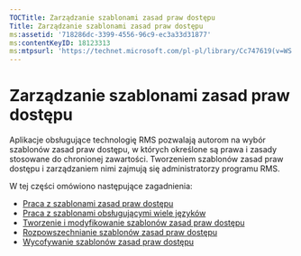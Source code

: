 ```yaml
---
TOCTitle: Zarządzanie szablonami zasad praw dostępu
Title: Zarządzanie szablonami zasad praw dostępu
ms:assetid: '718286dc-3399-4556-96c9-ec3a33d31877'
ms:contentKeyID: 18123313
ms:mtpsurl: 'https://technet.microsoft.com/pl-pl/library/Cc747619(v=WS.10)'
---
```


Zarządzanie szablonami zasad praw dostępu
=========================================

Aplikacje obsługujące technologię RMS pozwalają autorom na wybór szablonów zasad praw dostępu, w których określone są prawa i zasady stosowane do chronionej zawartości. Tworzeniem szablonów zasad praw dostępu i zarządzaniem nimi zajmują się administratorzy programu RMS.

W tej części omówiono następujące zagadnienia:

-   [Praca z szablonami zasad praw dostępu](https://technet.microsoft.com/ff4f1143-f6b9-4dd8-aa4c-c2cbbf6fdf06)
-   [Praca z szablonami obsługującymi wiele języków](https://technet.microsoft.com/349eb457-9c0f-423d-97ff-2e40b714a4eb)
-   [Tworzenie i modyfikowanie szablonów zasad praw dostępu](https://technet.microsoft.com/6014176f-ef71-4d29-b3e3-da129c18563d)
-   [Rozpowszechnianie szablonów zasad praw dostępu](https://technet.microsoft.com/ae6fa26f-d744-4ac9-9eb1-728ffab87bfe)
-   [Wycofywanie szablonów zasad praw dostępu](https://technet.microsoft.com/32bf98c7-edda-4507-a4b8-4c11bddd6e60)
